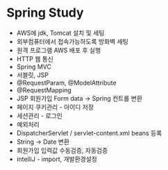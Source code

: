 # Spring Study<br>
- AWS에 jdk, Tomcat 설치 및 세팅
- 외부컴퓨터에서 접속가능하도록 방화벽 세팅
- 원격 프로그램 AWS 배포 후 실행
- HTTP 웹 통신
- Spring MVC
- 서블릿, JSP
- @RequestParam, @ModelAttribute
- @RequestMapping
- JSP 회원가입 Form data -> Spring 컨트롤 변환
- 페이지 쿠키관리 - 아이디 저장
- 세션관리 - 로그인
- 예외처리
- DispatcherServlet / servlet-content.xml beans 등록
- String -> Date 변환
- 회원가입 입력값 수동검증, 자동검증
- intelliJ - import, 개발환경설정
